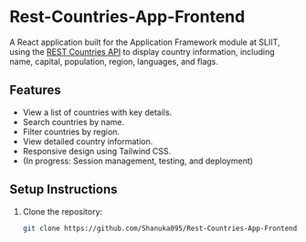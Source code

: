 # Rest-Countries-App-Frontend

A React application built for the Application Framework module at SLIIT, using the [REST Countries API](https://restcountries.com/v3.1) to display country information, including name, capital, population, region, languages, and flags.

## Features
- View a list of countries with key details.
- Search countries by name.
- Filter countries by region.
- View detailed country information.
- Responsive design using Tailwind CSS.
- (In progress: Session management, testing, and deployment)

## Setup Instructions
1. Clone the repository:
   ```bash
   git clone https://github.com/Shanuka095/Rest-Countries-App-Frontend.git